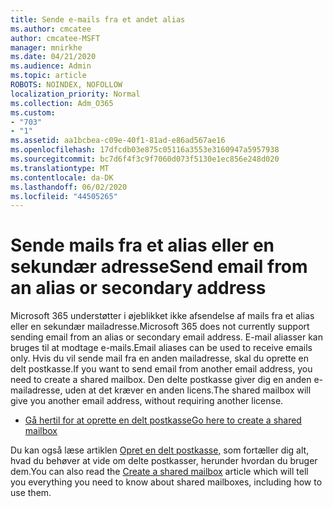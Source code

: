 ```yaml
---
title: Sende e-mails fra et andet alias
ms.author: cmcatee
author: cmcatee-MSFT
manager: mnirkhe
ms.date: 04/21/2020
ms.audience: Admin
ms.topic: article
ROBOTS: NOINDEX, NOFOLLOW
localization_priority: Normal
ms.collection: Adm_O365
ms.custom:
- "703"
- "1"
ms.assetid: aa1bcbea-c09e-40f1-81ad-e86ad567ae16
ms.openlocfilehash: 17dfcdb03e875c05116a3553e3160947a5957938
ms.sourcegitcommit: bc7d6f4f3c9f7060d073f5130e1ec856e248d020
ms.translationtype: MT
ms.contentlocale: da-DK
ms.lasthandoff: 06/02/2020
ms.locfileid: "44505265"
---
```

# <a name="send-email-from-an-alias-or-secondary-address"></a><span data-ttu-id="f315a-102">Sende mails fra et alias eller en sekundær adresse</span><span class="sxs-lookup"><span data-stu-id="f315a-102">Send email from an alias or secondary address</span></span>

<span data-ttu-id="f315a-103">Microsoft 365 understøtter i øjeblikket ikke afsendelse af mails fra et alias eller en sekundær mailadresse.</span><span class="sxs-lookup"><span data-stu-id="f315a-103">Microsoft 365 does not currently support sending email from an alias or secondary email address.</span></span> <span data-ttu-id="f315a-104">E-mail aliasser kan bruges til at modtage e-mails.</span><span class="sxs-lookup"><span data-stu-id="f315a-104">Email aliases can be used to receive emails only.</span></span> <span data-ttu-id="f315a-105">Hvis du vil sende mail fra en anden mailadresse, skal du oprette en delt postkasse.</span><span class="sxs-lookup"><span data-stu-id="f315a-105">If you want to send email from another email address, you need to create a shared mailbox.</span></span> <span data-ttu-id="f315a-106">Den delte postkasse giver dig en anden e-mailadresse, uden at det kræver en anden licens.</span><span class="sxs-lookup"><span data-stu-id="f315a-106">The shared mailbox will give you another email address, without requiring another license.</span></span>
  
- [<span data-ttu-id="f315a-107">Gå hertil for at oprette en delt postkasse</span><span class="sxs-lookup"><span data-stu-id="f315a-107">Go here to create a shared mailbox</span></span>](https://portal.office.com/AdminPortal/Home#/AssistedGuide/addemailoptions)

<span data-ttu-id="f315a-108">Du kan også læse artiklen [Opret en delt postkasse,](https://docs.microsoft.com/microsoft-365/admin/email/create-a-shared-mailbox) som fortæller dig alt, hvad du behøver at vide om delte postkasser, herunder hvordan du bruger dem.</span><span class="sxs-lookup"><span data-stu-id="f315a-108">You can also read the [Create a shared mailbox](https://docs.microsoft.com/microsoft-365/admin/email/create-a-shared-mailbox) article which will tell you everything you need to know about shared mailboxes, including how to use them.</span></span>